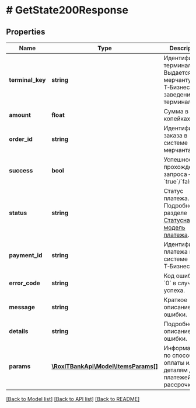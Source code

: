 # # GetState200Response

## Properties

Name | Type | Description | Notes
------------ | ------------- | ------------- | -------------
**terminal_key** | **string** | Идентификатор терминала. Выдается мерчанту в Т‑Бизнес при заведении терминала. |
**amount** | **float** | Сумма в копейках. |
**order_id** | **string** | Идентификатор заказа в системе мерчанта. |
**success** | **bool** | Успешность прохождения запроса — &#x60;true&#x60;/&#x60;false&#x60;. |
**status** | **string** | Статус платежа. Подробнее — в разделе [Статусная модель платежа](#tag/Scenarii-oplaty-po-karte/Statusnaya-model-platezha). |
**payment_id** | **string** | Идентификатор платежа в системе Т‑Бизнес. |
**error_code** | **string** | Код ошибки. &#x60;0&#x60; в случае успеха. |
**message** | **string** | Краткое описание ошибки. | [optional]
**details** | **string** | Подробное описание ошибки. | [optional]
**params** | [**\RoxlTBankApi\Model\ItemsParams[]**](ItemsParams.md) | Информация по способу оплаты или деталям для платежей в рассрочку. | [optional]

[[Back to Model list]](../../README.md#models) [[Back to API list]](../../README.md#endpoints) [[Back to README]](../../README.md)
